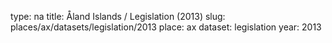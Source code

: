 type: na
title: Åland Islands / Legislation (2013)
slug: places/ax/datasets/legislation/2013
place: ax
dataset: legislation
year: 2013
